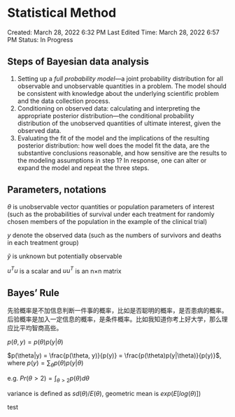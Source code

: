 # Statistical Method

Created: March 28, 2022 6:32 PM
Last Edited Time: March 28, 2022 6:57 PM
Status: In Progress

## Steps of Bayesian data analysis

1. Setting up a *full probability model*—a joint probability distribution for all observable and unobservable quantities in a problem. The model should be consistent with knowledge about the underlying scientific problem and the data collection process.
2. Conditioning on observed data: calculating and interpreting the appropriate posterior distribution—the conditional probability distribution of the unobserved quantities of ultimate interest, given the observed data.
3. Evaluating the fit of the model and the implications of the resulting posterior distribution: how well does the model fit the data, are the substantive conclusions reasonable, and how sensitive are the results to the modeling assumptions in step 1? In response, one can alter or expand the model and repeat the three steps.

## Parameters, notations

$\theta$  is unobservable vector quantities or population parameters of interest (such as the probabilities of survival under each treatment for randomly chosen members of the population in the example of the clinical trial)

$y$ denote the observed data (such as the numbers of survivors and deaths in each treatment group)

$\tilde{y}$ is unknown but potentially observable

$u^Tu$ is a scalar and $uu^T$ is an n×n matrix

## Bayes’ Rule

先验概率是不加信息判断一件事的概率，比如是否聪明的概率，是否患病的概率。后验概率是加入一定信息的概率，是条件概率。比如我知道你考上好大学，那么理应比平均智商高些。

$p(\theta, y)=p(\theta)p(y|\theta)$

$p(\theta|y) = \frac{p(\theta, y)}{p(y)} = \frac{p(\theta)p(y|\theta)}{p(y)}$, where $p(y) = \sum_{\theta}p(\theta)p(y|\theta)$


e.g. $Pr(\theta>2) = \int_{\theta>2}p(\theta)d\theta$

variance is defined as $sd(\theta)/E(\theta)$, geometric mean is $exp(E[log(\theta)])$

test
